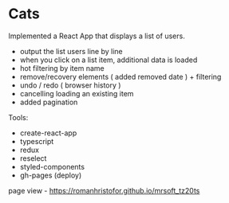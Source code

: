 # Cats

Implemented a React App that displays a list of users.

- output the list users line by line
- when you click on a list item, additional data is loaded
- hot filtering by item name
- remove/recovery elements ( added removed date ) + filtering 
- undo / redo ( browser history )
- cancelling loading an existing item 
- added pagination

Tools:

- create-react-app
- typescript
- redux
- reselect
- styled-components
- gh-pages (deploy)


page view - https://romanhristofor.github.io/mrsoft_tz20ts
